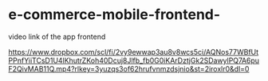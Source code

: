 # e-commerce-mobile-frontend-

video link of the app frontend

https://www.dropbox.com/scl/fi/2vy9ewwap3au8v8wcs5ci/AQNos77WBfUtPPnfYiiTCsD1U4lKhutrZKoh40Dcuj8Jlfb_fb0G0iKArDztjGk2SDawylPQ7A6puF2QivMAB11Q.mp4?rlkey=3yuzqs3of62hrufvnmzdsjnio&st=2iroxlr0&dl=0
